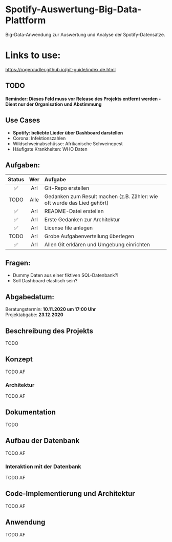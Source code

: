 # Spotify-Auswertung-Big-Data-Plattform

Big-Data-Anwendung zur Auswertung und Analyse der Spotify-Datensätze.

# Links to use:

https://rogerdudler.github.io/git-guide/index.de.html

## TODO

#### Reminder: Dieses Feld muss vor Release des Projekts entfernt werden - Dient nur der Organisation und Abstimmung

## Use Cases

- **Spotify: beliebte Lieder über Dashboard darstellen**
- Corona: Infektionszahlen
- Wildschweinabschüsse: Afrikanische Schweinepest
- Häufigste Krankheiten: WHO Daten

## Aufgaben:

|       Status       | Wer  | Aufgabe                                                                 |
| :----------------: | :--: | :---------------------------------------------------------------------- |
| :white_check_mark: | Arl  | Git-Repo erstellen                                                      |
|        TODO        | Alle | Gedanken zum Result machen (z.B. Zähler: wie oft wurde das Lied gehört) |
| :white_check_mark: | Arl  | README-Datei erstellen                                                  |
| :white_check_mark: | Arl  | Erste Gedanken zur Architektur                                          |
| :white_check_mark: | Arl  | License file anlegen                                                    |
|        TODO        | Arl  | Grobe Aufgabenverteilung überlegen                                      |
| :white_check_mark: | Arl  | Allen Git erklären und Umgebung einrichten                              |

## Fragen:

- Dummy Daten aus einer fiktiven SQL-Datenbank?!
- Soll Dashboard elastisch sein?

## Abgabedatum:

Beratungstermin: **10.11.2020 um 17:00 Uhr** <br/>
Projektabgabe: **23.12.2020**

## Beschreibung des Projekts

TODO

## Konzept

TODO AF

### Architektur

TODO AF

## Dokumentation

TODO

## Aufbau der Datenbank

TODO AF

### Interaktion mit der Datenbank

TODO AF

## Code-Implementierung und Architektur

TODO AF

## Anwendung

TODO AF
